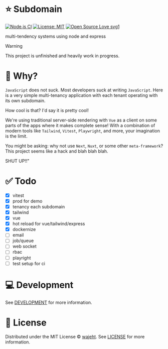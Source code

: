 # ⭐️ Subdomain

[![Node.js CI](https://github.com/wajeht/subdomain/actions/workflows/ci.yml/badge.svg?branch=main)](https://github.com/wajeht/subdomain/actions/workflows/ci.yml) [![License: MIT](https://img.shields.io/badge/License-MIT-blue.svg)](https://github.com/wajeht/subdomain/blob/main/LICENSE) [![Open Source Love svg1](https://badges.frapsoft.com/os/v1/open-source.svg?v=103)](https://github.com/wajeht/subdomain)

multi-tendency systems using node and express

> [!WARNING]
> This project is unfinished and heavily work in progress.

# 🤔 Why?

`JavaScript` does not suck. Most developers suck at writing `JavaScript`. Here is a very simple multi-tenancy application with each tenant operating with its own subdomain.

How cool is that? I'd say it is pretty cool!

We're using traditional server-side rendering with `Vue` as a client on some parts of the apps where it makes complete sense! With a combination of modern tools like `Tailwind`, `Vitest`, `Playwright`, and more, your imagination is the limit.

You might be asking: why not use `Next`, `Nuxt`, or some other `meta-framework`? This project seems like a hack and blah blah blah.

SHUT UP!!"

# ✅ Todo

- [x] vitest
- [x] prod for demo
- [x] tenancy each subdomain
- [x] tailwind
- [x] vue
- [x] hot reload for vue/tailwind/express
- [x] dockernize
- [ ] email
- [ ] job/queue
- [ ] web socket
- [ ] rbac
- [ ] playright
- [ ] test setup for ci

# 💻 Development

See [DEVELOPMENT](./DEVELOPMENT.md) for more information.

# 📜 License

Distributed under the MIT License © [wajeht](https://www.github.com/wajeht). See [LICENSE](./LICENSE) for more information.
